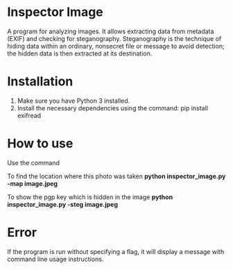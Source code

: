 # Inspector Image

A program for analyzing images. It allows extracting data from metadata (EXIF) and checking for steganography. Steganography is the technique of hiding data within an ordinary, nonsecret file or message to avoid detection; the hidden data is then extracted at its destination.

# Installation

1. Make sure you have Python 3 installed.
2. Install the necessary dependencies using the command: pip install exifread

# How to use

Use the command

To find the location where this photo was taken
**python inspector_image.py -map image.jpeg**

To show the pgp key which is hidden in the image
**python inspector_image.py -steg image.jpeg**

# Error

If the program is run without specifying a flag, it will display a message with command line usage instructions.
